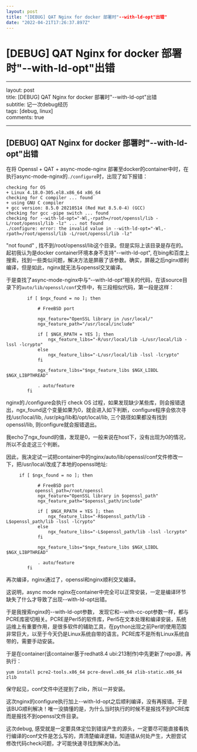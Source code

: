 ```yaml
---
layout: post
title: "[DEBUG] QAT Nginx for docker 部署时"--with-ld-opt"出错"
date: "2022-04-21T17:26:37.897Z"
---
```

\[DEBUG\] QAT Nginx for docker 部署时"--with-ld-opt"出错
===================================================

* * *

layout: post  
title: \[DEBUG\] QAT Nginx for docker 部署时"--with-ld-opt"出错  
subtitle: 记一次debug经历  
tags: \[debug, linux\]  
comments: true

* * *

\[DEBUG\] QAT Nginx for docker 部署时"--with-ld-opt"出错
---------------------------------------------------

在将 Openssl + QAT + async-mode-nginx 部署至docker的container中时，在执行async-mode-nginx的`./configure`时，出现了如下报错：

    checking for OS
    + Linux 4.18.0-305.el8.x86_64 x86_64
    checking for C compiler ... found
    + using GNU C compiler
    + gcc version: 8.5.0 20210514 (Red Hat 8.5.0-4) (GCC)
    checking for gcc -pipe switch ... found
    checking for --with-ld-opt="-Wl,-rpath=/root/openssl/lib -L/root/openssl/lib -lz" ... not found
    ./configure: error: the invalid value in --with-ld-opt="-Wl,-rpath=/root/openssl/lib -L/root/openssl/lib -lz"
    

"not found" , 找不到/root/openssl/lib这个目录。但是实际上该目录是存在的。起初我认为是docker container环境本身不支持"--with-ld-opt", 在bing和百度上搜索，找到一些类似问题，解决方法是屏蔽了该参数。确实，屏蔽之后nginx顺利编译，但是如此，nginx就无法与openssl交叉编译。

于是查找了async-mode-nginx中与“--with-ld-opt”相关的代码，在该source目录下的`auto/lib/openssl/conf`文件中，有三段相似代码，第一段是这样：

            if [ $ngx_found = no ]; then
    
                # FreeBSD port
    
                ngx_feature="OpenSSL library in /usr/local/"
                ngx_feature_path="/usr/local/include"
    
                if [ $NGX_RPATH = YES ]; then
                    ngx_feature_libs="-R/usr/local/lib -L/usr/local/lib -lssl -lcrypto"
                else
                    ngx_feature_libs="-L/usr/local/lib -lssl -lcrypto"
                fi
    
                ngx_feature_libs="$ngx_feature_libs $NGX_LIBDL $NGX_LIBPTHREAD"
    
                . auto/feature
            fi
    

nginx的./configure会执行 check OS 过程，如果发现缺少某些库，则会报错退出，ngx\_found这个变量如果为0，就会进入如下判断，configure程序会依次寻找/usr/local/lib, /usr/pkg/lib和/opt/local/lib, 三个路径如果都没有找到openssl/lib, 则configure就会报错退出。

我echo了ngx\_found的值，发现是0，一般来说在host下，没有出现为0的情况，所以不会走这三个判断。

因此，我决定试一试把container中的nginx/auto/lib/openssl/conf文件修改一下，把/usr/local/改成了本地的openssl地址:

         if [ $ngx_found = no ]; then
    
                # FreeBSD port
    		   openssl_path=/root/openssl
                ngx_feature="OpenSSL library in $openssl_path"
                ngx_feature_path="$openssl_path/include"
    
                if [ $NGX_RPATH = YES ]; then
                    ngx_feature_libs="-R$openssl_path/lib -L$openssl_path/lib -lssl -lcrypto"
                else
                    ngx_feature_libs="-L$openssl_path/lib -lssl -lcrypto"
                fi
    
                ngx_feature_libs="$ngx_feature_libs $NGX_LIBDL $NGX_LIBPTHREAD"
    
                . auto/feature
            fi
    

再次编译，nginx通过了，openssl和nginx顺利交叉编译。

这说明，async mode nginx在container中完全可以正常安装，一定是编译环节缺失了什么才导致了出现--with-ld-opt出错。

于是我搜索nginx的--with-ld-opt参数， 发现它和--with-cc-opt参数一样，都与PCRE库密切相关。PCRE是Perl5的软件库，Perl5在文本处理和编译安装，系统运维上有重要作用，是很多软件的辅助工具，在python出现之前Perl的使用范围非常巨大，以至于今天仍是Linux系统自带的语言。PCRE库不是所有Linux系统自带的，需要手动安装。

于是在container(该container基于redhat8.4 ubi:213制作)中先更新了repo源，再执行：

    yum install pcre2-tools.x86_64 pcre-devel.x86_64 zlib-static.x86_64 zlib
    

保守起见，conf文件中还提到了zlib，所以一并安装。

这次nginx的configure执行加上--with-ld-opt之后顺利编译，没有再报错。于是该BUG顺利解决！唯一没搞懂的是，为什么当时执行的时候不是报找不到PCRE库而是报找不到openssl文件目录。

这次debug, 感受就是一定要具体定位到错误产生的源头，一定要尽可能直接看执行编译的conf文件是怎么写的，弄清楚编译逻辑，知道错从何处产生，大胆尝试修改代码check问题，才可能快速寻找到解决办法。